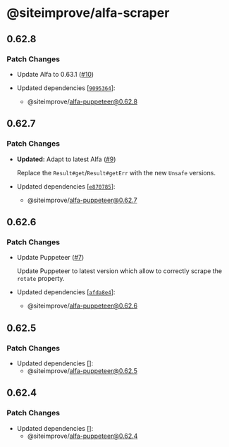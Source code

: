 # @siteimprove/alfa-scraper

## 0.62.8

### Patch Changes

- Update Alfa to 0.63.1 ([#10](https://github.com/Siteimprove/alfa-integrations/pull/10))

- Updated dependencies [[`9095364`](https://github.com/Siteimprove/alfa-integrations/commit/909536477fcc7da9e2a50f2a0984c577fe14e945)]:
  - @siteimprove/alfa-puppeteer@0.62.8

## 0.62.7

### Patch Changes

- **Updated:** Adapt to latest Alfa ([#9](https://github.com/Siteimprove/alfa-integrations/pull/9))

  Replace the `Result#get`/`Result#getErr` with the new `Unsafe` versions.

- Updated dependencies [[`e870785`](https://github.com/Siteimprove/alfa-integrations/commit/e8707850938daf133bfbc4808156babc1f99cb0d)]:
  - @siteimprove/alfa-puppeteer@0.62.7

## 0.62.6

### Patch Changes

- Update Puppeteer ([#7](https://github.com/Siteimprove/alfa-integrations/pull/7))

  Update Puppeteer to latest version which allow to correctly scrape the `rotate` property.

- Updated dependencies [[`afda8e4`](https://github.com/Siteimprove/alfa-integrations/commit/afda8e45eea7754f8b2ca4023ba64a71b753967f)]:
  - @siteimprove/alfa-puppeteer@0.62.6

## 0.62.5

### Patch Changes

- Updated dependencies []:
  - @siteimprove/alfa-puppeteer@0.62.5

## 0.62.4

### Patch Changes

- Updated dependencies []:
  - @siteimprove/alfa-puppeteer@0.62.4
